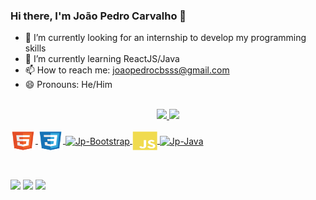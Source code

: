 ### Hi there, I'm João Pedro Carvalho 👋


- 🔭 I’m currently looking for an internship to develop my programming skills
- 🌱 I’m currently learning ReactJS/Java
- 📫 How to reach me: joaopedrocbsss@gmail.com
- 😄 Pronouns: He/Him

</br>
<div align="center">
  <a href="https://github.com/JotaPeCarvalho">
  <img height="180em" src="https://github-readme-stats.vercel.app/api?username=JotaPeCarvalho&show_icons=true&theme=dracula&include_all_commits=true&count_private=true"/>
  <img height="180em" src="https://github-readme-stats.vercel.app/api/top-langs/?username=JotaPeCarvalho&layout=compact&langs_count=7&theme=dracula"/>
</div>
<div style="display: inline_block"><br>
  <img align="center" alt="Jp-HTML" height="30" width="40" src="https://raw.githubusercontent.com/devicons/devicon/master/icons/html5/html5-original.svg">
  <img align="center" alt="Jp-CSS" height="30" width="40" src="https://raw.githubusercontent.com/devicons/devicon/master/icons/css3/css3-original.svg">
  <img align="center" alt="Jp-Bootstrap" height="38" width="40"  src="https://cdn.jsdelivr.net/gh/devicons/devicon/icons/bootstrap/bootstrap-original.svg" />
  <img align="center" alt="Jp-Js" height="30" width="40" src="https://raw.githubusercontent.com/devicons/devicon/master/icons/javascript/javascript-plain.svg">
  <img align="center" alt="Jp-Java" height="38" width="40" src="https://cdn.jsdelivr.net/gh/devicons/devicon/icons/java/java-original.svg" />


  

</div>
  
  ##
  
  </br>
 
<div> 
  <a href="https://instagram.com/joaopcbss" target="_blank"><img src="https://img.shields.io/badge/-Instagram-%23E4405F?style=for-the-badge&logo=instagram&logoColor=white" target="_blank"></a>
  <a href = "mailto:joaopedrocbsss@gmail.com"><img src="https://img.shields.io/badge/-Gmail-%23333?style=for-the-badge&logo=gmail&logoColor=white" target="_blank"></a>
  <a href="https://www.linkedin.com/in/joaopcbs/" target="_blank"><img src="https://img.shields.io/badge/-LinkedIn-%230077B5?style=for-the-badge&logo=linkedin&logoColor=white" target="_blank"></a> 
 
  
 
</div>
